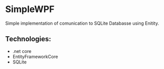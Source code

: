 # SimpleWPF

Simple implementation of comunication to SQLite Databasse using Enitity.


## Technologies:
- .net core
- EntityFrameworkCore
- SQLite
